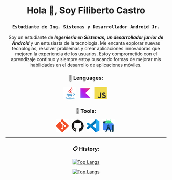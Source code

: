 <div id="user-header" align="center">
	<h1 align="center">Hola 👋, Soy Filiberto Castro </h1>
	<h3 align="center"><code>Estudiante de Ing. Sistemas y Desarrollador Android Jr.</code></h3>
	<p>Soy un estudiante de <strong><em>Ingeniería en Sistemas, un desarrollador junior de Android</em></strong> y un entusiasta de la tecnología. Me encanta explorar nuevas tecnologías, resolver problemas y crear aplicaciones innovadoras que mejoren la experiencia de los usuarios. Estoy comprometido con el aprendizaje continuo y siempre estoy buscando formas de mejorar mis habilidades en el desarrollo de aplicaciones móviles.
	</p>
</div>

<div align="center">
	<h3>🧰 Lenguages: </h3>
	<div>
		<img src="https://github.com/devicons/devicon/blob/master/icons/java/java-original.svg" title="java" width="40" height="40"/>&nbsp;
		<img src="https://github.com/devicons/devicon/blob/master/icons/kotlin/kotlin-original.svg" title="kotlin" width="40" height="40"/>&nbsp;
		<img src="https://github.com/devicons/devicon/blob/master/icons/javascript/javascript-original.svg" title="javascript" width="40" height="40"/>&nbsp;
	</div>
</div>

<div align="center">
	<h3>🔨 Tools: </h3>
	<div>
		<img src="https://github.com/devicons/devicon/blob/master/icons/git/git-original.svg" title="git" width="40" height="40"/>&nbsp;
		<img src="https://github.com/devicons/devicon/blob/master/icons/github/github-original.svg" title="github" width="40" height="40"/>&nbsp;
		<img src="https://github.com/devicons/devicon/blob/master/icons/vscode/vscode-original.svg" title="vscode" width="40" height="40"/>&nbsp;
		<img src="https://github.com/devicons/devicon/blob/master/icons/androidstudio/androidstudio-original.svg" title="androidstudio" width="40" height="40"/>&nbsp;
	</div>
</div>

<hr>

<div align="center">
	<h3>📋 History: </h3>
	
[![Top Langs](https://github-readme-stats-git-masterrstaa-rickstaa.vercel.app/api/top-langs/?username=Filiberto-Castro&theme=tokyonight)](https://github.com/Filiberto-Castro/github-readme-stats)

[![Top Langs](https://github-readme-stats.vercel.app/api?username=Filiberto-Castro&theme=algolia&show_icons=true)](https://github.com/Filiberto-Castro)
</div>



<!--
**Filiberto-Castro/Filiberto-Castro** is a ✨ _special_ ✨ repository because its `README.md` (this file) appears on your GitHub profile.

Here are some ideas to get you started:

- 🔭 I’m currently working on ...
- 🌱 I’m currently learning ...
- 👯 I’m looking to collaborate on ...
- 🤔 I’m looking for help with ...
- 💬 Ask me about ...
- 📫 How to reach me: ...
- 😄 Pronouns: ...
- ⚡ Fun fact: ...
-->
